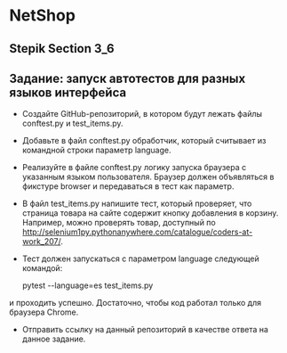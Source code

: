 # NetShop
## Stepik Section 3_6
## Задание: запуск автотестов для разных языков интерфейса

- Создайте GitHub-репозиторий, в котором будут лежать файлы conftest.py и test_items.py.
- Добавьте в файл conftest.py обработчик, который считывает из командной строки параметр language.
- Реализуйте в файле conftest.py логику запуска браузера с указанным языком пользователя. Браузер должен объявляться в фикстуре browser и передаваться в тест как параметр.
- В файл test_items.py напишите тест, который проверяет, что страница товара на сайте содержит кнопку добавления в корзину. Например, можно проверять товар, доступный по http://selenium1py.pythonanywhere.com/catalogue/coders-at-work_207/.
- Тест должен запускаться с параметром language следующей командой:

    pytest --language=es test_items.py

и проходить успешно. Достаточно, чтобы код работал только для браузера Сhrome.
- Отправить ссылку на данный репозиторий в качестве ответа на данное задание.
